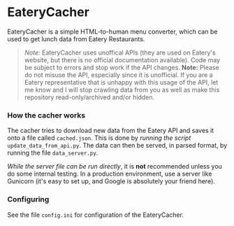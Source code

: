 # EateryCacher

EateryCacher is a simple HTML-to-human menu converter, which can be used to get lunch data from Eatery Restaurants.

> *Note:* EateryCacher uses unoffical APIs (they are used on Eatery's website, but there is no official documentation available).
Code may be subject to errors and stop work if the API changes. **Note:** Please do not misuse the API, especially since it is unofficial.
> If you are a Eatery representative that is unhappy with this usage of the API, let me know and I will stop crawling data from you as well as make this
repository read-only/archived and/or hidden.

### How the cacher works

The cacher tries to download new data from the Eatery API and saves it onto a file called `cached.json`. This is done by *running the script*
`update_data_from_api.py`. The data can then be served, in parsed format, by running the file `data_server.py`.

*While the server file can be run directly*, it is **not** recommended unless you do some internal testing. In a production environment, use a server like
Gunicorn (it's easy to set up, and Google is absolutely your friend here).

### Configuring

See the file `config.ini` for configuration of the EateryCacher.

